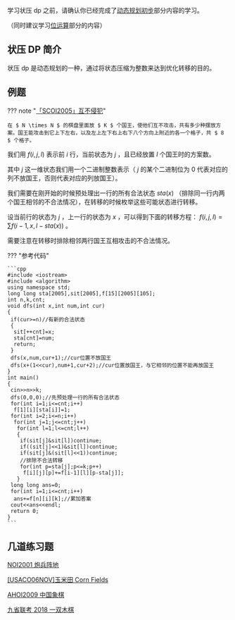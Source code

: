 学习状压 dp 之前，请确认你已经完成了[动态规划初步](/dp)部分内容的学习。

（同时建议学习[位运算](/math/bit)部分的内容）

## 状压 DP 简介

状压 dp 是动态规划的一种，通过将状态压缩为整数来达到优化转移的目的。

## 例题

??? note "[「SCOI2005」互不侵犯](https://loj.ac/problem/2153)"

    在 $ N \times N $ 的棋盘里面放 $ K $ 个国王，使他们互不攻击，共有多少种摆放方案。国王能攻击到它上下左右，以及左上左下右上右下八个方向上附近的各一个格子，共 $ 8 $ 个格子。

我们用 $f(i,j,l)$ 表示前 $i$ 行，当前状态为 $j$ ，且已经放置 $l$ 个国王时的方案数。

其中 $j$ 这一维状态我们用一个二进制整数表示（ $j$ 的某个二进制位为 0 代表对应的列不放国王，否则代表对应的列放国王）。

我们需要在刚开始的时候预处理出一行的所有合法状态 $sta(x)$ （排除同一行内两个国王相邻的不合法情况），在转移的时候枚举这些可能状态进行转移。

设当前行的状态为 $j$ ，上一行的状态为 $x$ ，可以得到下面的转移方程： $f(i,j,l) = \sum f(i-1,x,l-sta(x))$ 。

需要注意在转移时排除相邻两行国王互相攻击的不合法情况。

??? "参考代码"

    ```cpp
    #include <iostream>
    #include <algorithm>
    using namespace std;
    long long sta[2005],sit[2005],f[15][2005][105];
    int n,k,cnt;
    void dfs(int x,int num,int cur)
    {
     if(cur>=n)//有新的合法状态
     {
      sit[++cnt]=x;
      sta[cnt]=num;
      return;
     }
     dfs(x,num,cur+1);//cur位置不放国王
     dfs(x+(1<<cur),num+1,cur+2);//cur位置放国王，与它相邻的位置不能再放国王
    }
    int main()
    {
     cin>>n>>k;
     dfs(0,0,0);//先预处理一行的所有合法状态
     for(int i=1;i<=cnt;i++)
      f[1][i][sta[i]]=1;
     for(int i=2;i<=n;i++)
      for(int j=1;j<=cnt;j++)
       for(int l=1;l<=cnt;l++)
       {
        if(sit[j]&sit[l])continue;
        if((sit[j]<<1)&sit[l])continue;
        if(sit[j]&(sit[l]<<1))continue;
        //排除不合法转移
        for(int p=sta[j];p<=k;p++)
         f[i][j][p]+=f[i-1][l][p-sta[j]];
       }
     long long ans=0;
     for(int i=1;i<=cnt;i++)
      ans+=f[n][i][k];//累加答案
     cout<<ans<<endl;
     return 0;
    }
    ```

## 几道练习题

[NOI2001 炮兵阵地](https://www.luogu.org/problemnew/show/P2704)

[\[USACO06NOV\]玉米田 Corn Fields](https://www.luogu.org/problemnew/show/P1879)

[AHOI2009 中国象棋](https://www.lydsy.com/JudgeOnline/problem.php?id=1801)

[九省联考 2018 一双木棋](https://www.luogu.org/problemnew/show/P4363)
